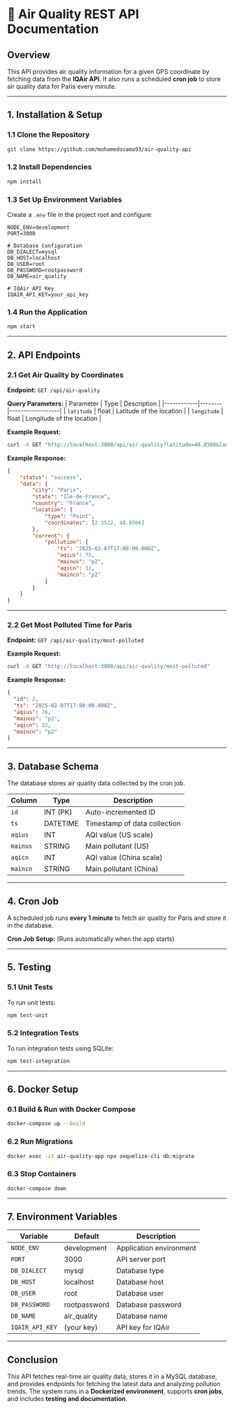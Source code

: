 # 📌 Air Quality REST API Documentation

## **Overview**
This API provides air quality information for a given GPS coordinate by fetching data from the **IQAir API**. It also runs a scheduled **cron job** to store air quality data for Paris every minute.

---

## **1. Installation & Setup**

### **1.1 Clone the Repository**
```bash
git clone https://github.com/mohamedosama93/air-quality-api
```

### **1.2 Install Dependencies**
```bash
npm install
```

### **1.3 Set Up Environment Variables**
Create a `.env` file in the project root and configure:
```env
NODE_ENV=development
PORT=3000

# Database Configuration
DB_DIALECT=mysql
DB_HOST=localhost
DB_USER=root
DB_PASSWORD=rootpassword
DB_NAME=air_quality

# IQAir API Key
IQAIR_API_KEY=your_api_key
```

### **1.4 Run the Application**
```bash
npm start
```

---

## **2. API Endpoints**

### **2.1 Get Air Quality by Coordinates**
**Endpoint:** `GET /api/air-quality`

**Query Parameters:**
| Parameter  | Type  | Description |
|------------|--------|------------------|
| `latitude` | float  | Latitude of the location |
| `longitude` | float  | Longitude of the location |

**Example Request:**
```bash
curl -X GET "http://localhost:3000/api/air-quality?latitude=48.8566&longitude=2.3522"
```

**Example Response:**
```json
{
    "status": "success",
    "data": {
        "city": "Paris",
        "state": "Ile-de-France",
        "country": "France",
        "location": {
            "type": "Point",
            "coordinates": [2.3522, 48.8566]
        },
        "current": {
            "pollution": {
                "ts": "2025-02-07T17:00:00.000Z",
                "aqius": 75,
                "mainus": "p2",
                "aqicn": 31,
                "maincn": "p2"
            }
        }
    }
}
```

---

### **2.2 Get Most Polluted Time for Paris**
**Endpoint:** `GET /api/air-quality/most-polluted`

**Example Request:**
```bash
curl -X GET "http://localhost:3000/api/air-quality/most-polluted"
```

**Example Response:**
```json
{
  "id": 2,
  "ts": "2025-02-07T17:00:00.000Z",
  "aqius": 76,
  "mainus": "p2",
  "aqicn": 32,
  "maincn": "p2"
}
```

---

## **3. Database Schema**
The database stores air quality data collected by the cron job.

| Column  | Type   | Description |
|---------|--------|----------------|
| `id`    | INT (PK) | Auto-incremented ID |
| `ts`    | DATETIME | Timestamp of data collection |
| `aqius` | INT  | AQI value (US scale) |
| `mainus` | STRING | Main pollutant (US) |
| `aqicn` | INT  | AQI value (China scale) |
| `maincn` | STRING | Main pollutant (China) |

---

## **4. Cron Job**
A scheduled job runs **every 1 minute** to fetch air quality for Paris and store it in the database.

**Cron Job Setup:** (Runs automatically when the app starts)

---

## **5. Testing**

### **5.1 Unit Tests**
To run unit tests:
```bash
npm test-unit
```

### **5.2 Integration Tests**
To run integration tests using SQLite:
```bash
npm test-integration
```

---

## **6. Docker Setup**

### **6.1 Build & Run with Docker Compose**
```bash
docker-compose up --build
```

### **6.2 Run Migrations**
```bash
docker exec -it air-quality-app npx sequelize-cli db:migrate
```

### **6.3 Stop Containers**
```bash
docker-compose down
```

---

## **7. Environment Variables**
| Variable  | Default | Description |
|------------|---------|----------------|
| `NODE_ENV` | development | Application environment |
| `PORT` | 3000 | API server port |
| `DB_DIALECT` | mysql | Database type |
| `DB_HOST` | localhost | Database host |
| `DB_USER` | root | Database user |
| `DB_PASSWORD` | rootpassword | Database password |
| `DB_NAME` | air_quality | Database name |
| `IQAIR_API_KEY` | (your key) | API key for IQAir |

---

## **Conclusion**
This API fetches real-time air quality data, stores it in a MySQL database, and provides endpoints for fetching the latest data and analyzing pollution trends. The system runs in a **Dockerized environment**, supports **cron jobs**, and includes **testing and documentation**.

